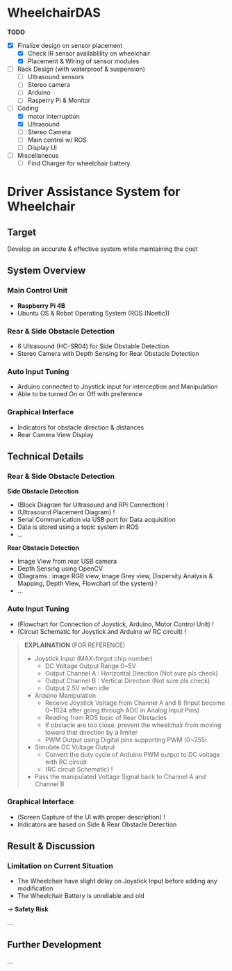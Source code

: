 # WheelchairDAS

**TODO**
- [x] Finalize design on sensor placement
  - [x] Check IR sensor availablility on wheelchair
  - [x] Placement & Wiring of sensor modules
- [ ] Rack Design (with waterproof & suspension)
  - [ ] Ultrasound sensors
  - [ ] Stereo camera
  - [ ] Arduino
  - [ ] Rasperry Pi & Monitor
- [ ] Coding
  - [x] motor interruption
  - [x] Ultrasound
  - [ ] Stereo Camera
  - [ ] Main control w/ ROS
  - [ ] Display UI
- [ ] Miscellaneous
  - [ ] Find Charger for wheelchair battery

# **Driver Assistance System for Wheelchair**
## Target
Develop an accurate & effective system while maintaining the cost

## System Overview
### Main Control Unit
 - **Raspberry Pi 4B**
 - Ubuntu OS & Robot Operating System (ROS (Noetic))
### Rear & Side Obstacle Detection
 - 6 Ultrasound (HC-SR04) for Side Obstable Detection
 - Stereo Camera with Depth Sensing for Rear Obstacle Detection
### Auto Input Tuning
 - Arduino connected to Joystick input for interception and Manipulation
 - Able to be turned On or Off with preference
### Graphical Interface
 - Indicators for obstacle direction & distances
 - Rear Camera View Display

## Technical Details
### Rear & Side Obstacle Detection
**Side Obstacle Detection**
 - (Block Diagram for Ultrasound and RPi Connection) !
 - (Ultrasound Placement Diagram) !
 - Serial Communication via USB port for Data acquisition
 - Data is stored using a topic system in ROS
 - ...

**Rear Obstacle Detection**
 - Image View from rear USB camera
 - Depth Sensing using OpenCV
 - (Diagrams : image RGB view, image Grey view, Dispersity Analysis & Mapping, Depth View, Flowchart of the system) !
 - ...

### Auto Input Tuning
 - (Flowchart for Connection of Joystick, Arduino, Motor Control Unit) !
 - (Circuit Schematic for Joystick and Arduino w/ RC circuit) !
> **EXPLAINATION** (FOR REFERENCE)
> - Joystick Input (MAX-forgot chip number)
>   - DC Voltage Output Range 0~5V
>   - Output Channel A : Horizontal Direction  (Not sure pls check)
>   - Output Channel B : Vertical Direction  (Not sure pls check)
>   - Output 2.5V when idle
> - Arduino Manipulation
>   - Receive Joystick Voltage from Channel A and B (Input become 0~1024 after going through ADC in Analog Input Pins)
>   - Reading from ROS topic of Rear Obstacles
>   - If obstacle are too close, prevent the wheelchair from moving toward that direction by a limiter
>   - PWM Output using Digital pins supporting PWM (0~255)
> - Simulate DC Voltage Output
>   - Convert the duty cycle of Arduino PWM output to DC voltage with RC circuit
>   - (RC circuit Schematic) !
> - Pass the manipulated Voltage Signal back to Channel A and Channel B
     
### Graphical Interface
 - (Screen Capture of the UI with proper description) !
 - Indicators are based on Side & Rear Obstacle Detection

## Result & Discussion
### Limitation on Current Situation
 - The Wheelchair have slight delay on Joystick Input before adding any modification
 - The Wheelchair Battery is unreliable and old

  &rarr; **Safety Risk** 

...

## Further Development
...

